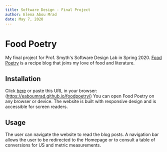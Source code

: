 ```yaml
---
title: Software Design - Final Project
author: Elena Abou Mrad
date: May 7, 2020
---
```


# Food Poetry

My final project for Prof. Smyth's Software Design Lab in Spring 2020. [Food Poetry](https://eaboumrad.github.io/foodpoetry/) is a recipe blog that joins my love of food and literature.

## Installation
Click [here](https://eaboumrad.github.io/foodpoetry/) or paste this URL in your browser: (https://eaboumrad.github.io/foodpoetry/)
You can open Food Poetry on any browser or device. The website is built with responsive design and is accessible for screen readers.

## Usage
The user can navigate the website to read the blog posts. A navigation bar allows the user to be redirected to the Homepage or to consult a table of conversions for US and metric measurements.





